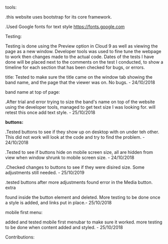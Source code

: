 tools:

.this website uses bootstrap for its core framework.

.Used Google fonts for text style https://fonts.google.com

Testing:

Testing is done using the Preview option in Cloud 9 as well as viewing the page 
as a new window. Developer tools was used to fine tune the webpage to work then
changes made to the actual code. Dates of the tests I have done will be placed
next to the comments on the test I conducted, to show a timeline for each section
that has been checked for bugs, or errors.

title:
Tested to make sure the title came on the window tab showing the band name, and
the page that the viewer was on. No bugs. - 24/10/2018

band name at top of page:

.After trial and error trying to size the band's name on top of the website
 using the developer tools, managed to get text size I was looking for. will 
 retest this once add text style. - 25/10/2018

<strong>buttons:</strong>

.Tested buttons to see if they show up on desktop with on under teh other. This 
 did not work will look at the code and try to find the problem. - 24/10/2018

.Tested to see if buttons hide on mobile screen size, all are hidden from view 
 when window shrunk to mobile screen size. - 24/10/2018 

.Checked changes to buttons to see if they were disired size. Some adjustments
 still needed. - 25/10/2019
 
.tested buttons after more adjustments found error in the Media button. extra 
 </p> found inside the button element and deleted. More testing to be done once
 a style is added, and links put in place.- 25/10/2018
 
 mobile first menu:
 
 added and tested mobile first menubar to make sure it worked. more testing to 
 be done when content added and styled. - 25/10/2018
 
 Contributions: